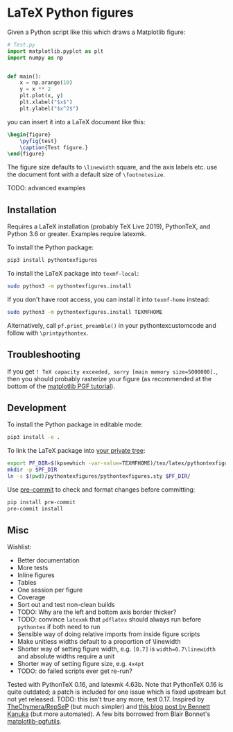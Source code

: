 # LaTeX Python figures

Given a Python script like this which draws a Matplotlib figure:
```python
# Test.py
import matplotlib.pyplot as plt
import numpy as np


def main():
    x = np.arange(10)
    y = x ** 2
    plt.plot(x, y)
    plt.xlabel("$x$")
    plt.ylabel("$x^2$")
```

you can insert it into a LaTeX document like this:

```latex
\begin{figure}
    \pyfig{test}
    \caption{Test figure.}
\end{figure}
```

The figure size defaults to `\linewidth` square, and the axis labels etc. use the document font with a default size of `\footnotesize`.

TODO: advanced examples


## Installation
Requires a LaTeX installation (probably TeX Live 2019), PythonTeX, and Python 3.6 or greater.
Examples require latexmk.

To install the Python package:
```bash
pip3 install pythontexfigures
```

To install the LaTeX package into `texmf-local`:
```bash
sudo python3 -m pythontexfigures.install
```
If you don't have root access, you can install it into `texmf-home` instead:
```bash
sudo python3 -m pythontexfigures.install TEXMFHOME
```

Alternatively, call `pf.print_preamble()` in your pythontexcustomcode and follow with `\printpythontex`.


## Troubleshooting
If you get `! TeX capacity exceeded, sorry [main memory size=5000000].`, then you should probably rasterize your figure (as recommended at the bottom of the [matplotlib PGF tutorial](https://matplotlib.org/tutorials/text/pgf.html)).


## Development
To install the Python package in editable mode:
```bash
pip3 install -e .
```

To link the LaTeX package into [your private tree](https://www.texfaq.org/FAQ-privinst):
```bash
export PF_DIR=$(kpsewhich -var-value=TEXMFHOME)/tex/latex/pythontexfigures
mkdir -p $PF_DIR
ln -s $(pwd)/pythontexfigures/pythontexfigures.sty $PF_DIR/
```

Use [pre-commit](https://pre-commit.com) to check and format changes before committing:
```bash
pip install pre-commit
pre-commit install
```


## Misc

Wishlist:

* Better documentation
* More tests
* Inline figures
* Tables
* One session per figure
* Coverage
* Sort out and test non-clean builds
* TODO: Why are the left and bottom axis border thicker?
* TODO: convince `latexmk` that `pdflatex` should always run before `pythontex` if
  both need to run
* Sensible way of doing relative imports from inside figure scripts
* Make unitless widths default to a proportion of \linewidth
* Shorter way of setting figure width, e.g. `[0.7]` is `width=0.7\linewidth` and absolute widths require a unit
* Shorter way of setting figure size, e.g. `4x4pt`
* TODO: do failed scripts ever get re-run?

Tested with PythonTeX 0.16, and latexmk 4.63b.
Note that PythonTeX 0.16 is quite outdated; a patch is included for one issue which is fixed upstream but not yet released.
TODO: this isn't true any more, test 0.17.
Inspired by [TheChymera/RepSeP](https://github.com/TheChymera/RepSeP) (but much simpler) and [this blog post by Bennett Kanuka](http://bkanuka.com/posts/native-latex-plots/) (but more automated).
A few bits borrowed from Blair Bonnet's [matplotlib-pgfutils](https://github.com/bcbnz/matplotlib-pgfutils).
